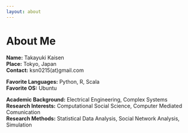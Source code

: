 ```yaml
---
layout: about
---
```

# About Me

**Name:**    Takayuki Kaisen  
**Place:**   Tokyo, Japan  
**Contact:** ksn0215(at)gmail.com  

**Favorite Languages:** Python, R, Scala  
**Favorite OS:** Ubuntu


**Academic Background:** Electrical Engineering, Complex Systems  
**Research Interests:** Computational Social Science, Computer Mediated Comunication  
**Research Methods:** Statistical Data Analysis, Social Network Analysis, Simulation
